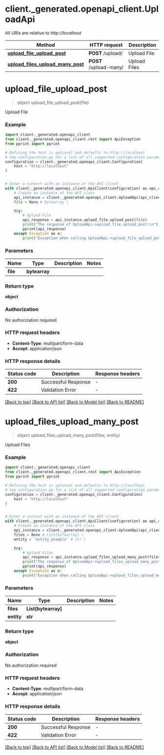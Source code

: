 # client._generated.openapi_client.UploadApi

All URIs are relative to *http://localhost*

Method | HTTP request | Description
------------- | ------------- | -------------
[**upload_file_upload_post**](UploadApi.md#upload_file_upload_post) | **POST** /upload/ | Upload File
[**upload_files_upload_many_post**](UploadApi.md#upload_files_upload_many_post) | **POST** /upload-many/ | Upload Files


# **upload_file_upload_post**
> object upload_file_upload_post(file)

Upload File

### Example


```python
import client._generated.openapi_client
from client._generated.openapi_client.rest import ApiException
from pprint import pprint

# Defining the host is optional and defaults to http://localhost
# See configuration.py for a list of all supported configuration parameters.
configuration = client._generated.openapi_client.Configuration(
    host = "http://localhost"
)


# Enter a context with an instance of the API client
with client._generated.openapi_client.ApiClient(configuration) as api_client:
    # Create an instance of the API class
    api_instance = client._generated.openapi_client.UploadApi(api_client)
    file = None # bytearray | 

    try:
        # Upload File
        api_response = api_instance.upload_file_upload_post(file)
        print("The response of UploadApi->upload_file_upload_post:\n")
        pprint(api_response)
    except Exception as e:
        print("Exception when calling UploadApi->upload_file_upload_post: %s\n" % e)
```



### Parameters


Name | Type | Description  | Notes
------------- | ------------- | ------------- | -------------
 **file** | **bytearray**|  | 

### Return type

**object**

### Authorization

No authorization required

### HTTP request headers

 - **Content-Type**: multipart/form-data
 - **Accept**: application/json

### HTTP response details

| Status code | Description | Response headers |
|-------------|-------------|------------------|
**200** | Successful Response |  -  |
**422** | Validation Error |  -  |

[[Back to top]](#) [[Back to API list]](../README.md#documentation-for-api-endpoints) [[Back to Model list]](../README.md#documentation-for-models) [[Back to README]](../README.md)

# **upload_files_upload_many_post**
> object upload_files_upload_many_post(files, entity)

Upload Files

### Example


```python
import client._generated.openapi_client
from client._generated.openapi_client.rest import ApiException
from pprint import pprint

# Defining the host is optional and defaults to http://localhost
# See configuration.py for a list of all supported configuration parameters.
configuration = client._generated.openapi_client.Configuration(
    host = "http://localhost"
)


# Enter a context with an instance of the API client
with client._generated.openapi_client.ApiClient(configuration) as api_client:
    # Create an instance of the API class
    api_instance = client._generated.openapi_client.UploadApi(api_client)
    files = None # List[bytearray] | 
    entity = 'entity_example' # str | 

    try:
        # Upload Files
        api_response = api_instance.upload_files_upload_many_post(files, entity)
        print("The response of UploadApi->upload_files_upload_many_post:\n")
        pprint(api_response)
    except Exception as e:
        print("Exception when calling UploadApi->upload_files_upload_many_post: %s\n" % e)
```



### Parameters


Name | Type | Description  | Notes
------------- | ------------- | ------------- | -------------
 **files** | **List[bytearray]**|  | 
 **entity** | **str**|  | 

### Return type

**object**

### Authorization

No authorization required

### HTTP request headers

 - **Content-Type**: multipart/form-data
 - **Accept**: application/json

### HTTP response details

| Status code | Description | Response headers |
|-------------|-------------|------------------|
**200** | Successful Response |  -  |
**422** | Validation Error |  -  |

[[Back to top]](#) [[Back to API list]](../README.md#documentation-for-api-endpoints) [[Back to Model list]](../README.md#documentation-for-models) [[Back to README]](../README.md)


